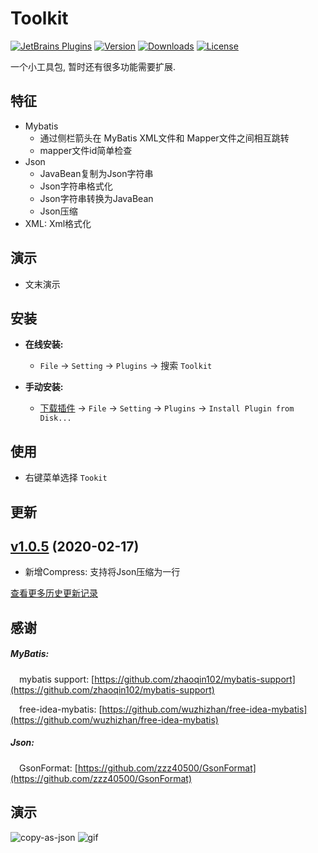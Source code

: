 Toolkit
=======

[![JetBrains Plugins](https://img.shields.io/jetbrains/plugin/v/12384-toolkit.svg)](https://plugins.jetbrains.com/plugin/12384-toolkit)
[![Version](http://phpstorm.espend.de/badge/12384/version)](https://plugins.jetbrains.com/plugin/12384-toolkit/versions)
[![Downloads](https://img.shields.io/jetbrains/plugin/d/12384-toolkit.svg)](https://plugins.jetbrains.com/plugin/12384-toolkit)
[![License](https://img.shields.io/badge/license-MIT-red.svg)](https://github.com/liuzhihangs/toolkit/blob/master/LICENSE)


一个小工具包, 暂时还有很多功能需要扩展.

特征
----
- Mybatis
    - 通过侧栏箭头在 MyBatis XML文件和 Mapper文件之间相互跳转
    - mapper文件id简单检查
- Json
    - JavaBean复制为Json字符串
    - Json字符串格式化
    - Json字符串转换为JavaBean
    - Json压缩
- XML: Xml格式化

演示
----
- 文末演示

安装
----
- **在线安装:**
  - `File` -> `Setting` -> `Plugins` -> 搜索 `Toolkit`

- **手动安装:**
  - [下载插件](https://github.com/liuzhihangs/toolkit/releases) -> `File` -> `Setting` -> `Plugins` -> `Install Plugin from Disk...`

使用
----
- 右键菜单选择 `Tookit`
            
更新
----
## [v1.0.5](https://github.com/liuzhihangs/toolkit/releases/tag/v1.0.5) (2020-02-17)

- 新增Compress: 支持将Json压缩为一行

[查看更多历史更新记录](./doc/ChangeNotes.md)

感谢
----

##### MyBatis:
&emsp;mybatis support: [https://github.com/zhaoqin102/mybatis-support](https://github.com/zhaoqin102/mybatis-support)

&emsp;free-idea-mybatis: [https://github.com/wuzhizhan/free-idea-mybatis](https://github.com/wuzhizhan/free-idea-mybatis)

##### Json:
&emsp;GsonFormat: [https://github.com/zzz40500/GsonFormat](https://github.com/zzz40500/GsonFormat)


演示
----

![copy-as-json](https://liuzhihang.com/oss/pic/toolkit/copy-as-json.png)
![gif](https://liuzhihang.com/oss/pic/toolkit/gif.gif)